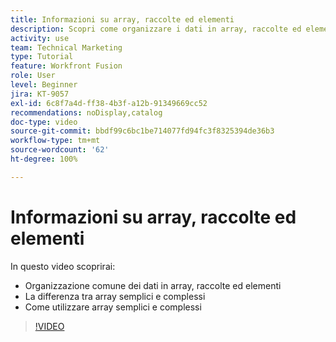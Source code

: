 ```yaml
---
title: Informazioni su array, raccolte ed elementi
description: Scopri come organizzare i dati in array, raccolte ed elementi e come lavorare con array semplici e complessi in  [!DNL Adobe Workfront Fusion].
activity: use
team: Technical Marketing
type: Tutorial
feature: Workfront Fusion
role: User
level: Beginner
jira: KT-9057
exl-id: 6c8f7a4d-ff38-4b3f-a12b-91349669cc52
recommendations: noDisplay,catalog
doc-type: video
source-git-commit: bbdf99c6bc1be714077fd94fc3f8325394de36b3
workflow-type: tm+mt
source-wordcount: '62'
ht-degree: 100%

---
```


# Informazioni su array, raccolte ed elementi

In questo video scoprirai:

* Organizzazione comune dei dati in array, raccolte ed elementi
* La differenza tra array semplici e complessi
* Come utilizzare array semplici e complessi

>[!VIDEO](https://video.tv.adobe.com/v/3417982/?quality=12&learn=on&enablevpops=1&captions=ita)
